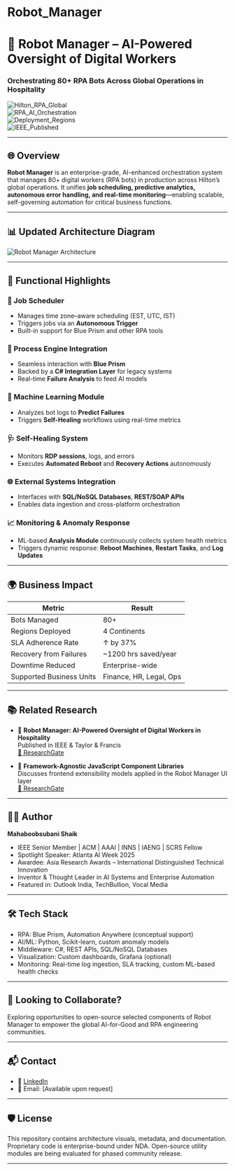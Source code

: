 # Robot_Manager

# 🤖 Robot Manager – AI-Powered Oversight of Digital Workers

### Orchestrating 80+ RPA Bots Across Global Operations in Hospitality
![Hilton_RPA_Global](https://img.shields.io/badge/Enterprise%20Adoption-Hilton%20Worldwide-blue)  
![RPA_AI_Orchestration](https://img.shields.io/badge/RPA%20Bots-80%2B-green)  
![Deployment_Regions](https://img.shields.io/badge/Deployment-4%20Continents-orange)  
![IEEE_Published](https://img.shields.io/badge/Research-Published%20%7C%20IEEE%20%2B%20Taylor%20%26%20Francis-important)

---

## 🌐 Overview

**Robot Manager** is an enterprise-grade, AI-enhanced orchestration system that manages 80+ digital workers (RPA bots) in production across Hilton’s global operations. It unifies **job scheduling, predictive analytics, autonomous error handling, and real-time monitoring**—enabling scalable, self-governing automation for critical business functions.

---

## 📊 Updated Architecture Diagram

![Robot Manager Architecture](./Robot_Manager_architect_diagram.png)

---

## 🧠 Functional Highlights

### 🔁 Job Scheduler
- Manages time zone–aware scheduling (EST, UTC, IST)
- Triggers jobs via an **Autonomous Trigger**
- Built-in support for Blue Prism and other RPA tools

### 🔌 Process Engine Integration
- Seamless interaction with **Blue Prism**
- Backed by a **C# Integration Layer** for legacy systems
- Real-time **Failure Analysis** to feed AI models

### 🧠 Machine Learning Module
- Analyzes bot logs to **Predict Failures**
- Triggers **Self-Healing** workflows using real-time metrics

### 🩺 Self-Healing System
- Monitors **RDP sessions**, logs, and errors
- Executes **Automated Reboot** and **Recovery Actions** autonomously

### 🌐 External Systems Integration
- Interfaces with **SQL/NoSQL Databases**, **REST/SOAP APIs**
- Enables data ingestion and cross-platform orchestration

### 📈 Monitoring & Anomaly Response
- ML-based **Analysis Module** continuously collects system health metrics
- Triggers dynamic response: **Reboot Machines**, **Restart Tasks**, and **Log Updates**

---

## 🌍 Business Impact

| Metric                        | Result                    |
|-------------------------------|---------------------------|
| Bots Managed                  | 80+                       |
| Regions Deployed              | 4 Continents              |
| SLA Adherence Rate           | ↑ by 37%                  |
| Recovery from Failures       | ~1200 hrs saved/year      |
| Downtime Reduced              | Enterprise-wide           |
| Supported Business Units     | Finance, HR, Legal, Ops   |

---

## 📚 Related Research

- 📄 **Robot Manager: AI-Powered Oversight of Digital Workers in Hospitality**  
  Published in IEEE & Taylor & Francis  
  [🔗 ResearchGate](https://www.researchgate.net/publication/388180094_Robot_Manager_AI-Powered_Oversight_of_Digital_Workers_in_Hospitality)

- 📄 **Framework-Agnostic JavaScript Component Libraries**  
  Discusses frontend extensibility models applied in the Robot Manager UI layer  
  [🔗 ResearchGate](https://www.researchgate.net/publication/388444043_Framework-Agnostic_JavaScript_Component_Libraries_Benefits_Implementation_Strategies_and_Commercialization_Models)

---

## 👨‍💼 Author

**Mahaboobsubani Shaik**  
- IEEE Senior Member | ACM | AAAI | INNS | IAENG | SCRS Fellow  
- Spotlight Speaker: Atlanta AI Week 2025  
- Awardee: Asia Research Awards – International Distinguished Technical Innovation  
- Inventor & Thought Leader in AI Systems and Enterprise Automation  
- Featured in: Outlook India, TechBullion, Vocal Media

---

## 🛠 Tech Stack

- RPA: Blue Prism, Automation Anywhere (conceptual support)
- AI/ML: Python, Scikit-learn, custom anomaly models
- Middleware: C#, REST APIs, SQL/NoSQL Databases
- Visualization: Custom dashboards, Grafana (optional)
- Monitoring: Real-time log ingestion, SLA tracking, custom ML-based health checks

---

## 🤝 Looking to Collaborate?

Exploring opportunities to open-source selected components of Robot Manager to empower the global AI-for-Good and RPA engineering communities.

---

## 📬 Contact

- 🔗 [LinkedIn](https://www.linkedin.com/in/sms-67655665/)
- 📧 Email: [Available upon request]

---

## 🛡 License

This repository contains architecture visuals, metadata, and documentation. Proprietary code is enterprise-bound under NDA. Open-source utility modules are being evaluated for phased community release.

---
